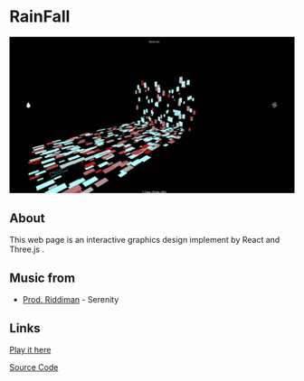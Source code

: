 # RainFall  

![image](
       ./public/picture/rainfall/img_01.png
      )

## About 

This web page is an interactive graphics design implement by React and Three.js .


## Music from 
* [Prod. Riddiman](https://www.youtube.com/watch?v=Cx1qHKE_y9Q&ab_channel=Prod.Riddiman) - Serenity 

## Links
[Play it here](https://rainfallreact.herokuapp.com/)

[Source Code](https://github.com/ITChiang/RainFall)



